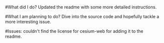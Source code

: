 #What did I do?
Updated the readme with some more detailed instructions.

#What I am planning to do?
Dive into the source code and hopefully tackle a more interesting issue.

#Issues:
couldn't find the license for cesium-web for adding it to the readme.